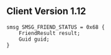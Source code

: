 ## Client Version 1.12

```rust,ignore
smsg SMSG_FRIEND_STATUS = 0x68 {
    FriendResult result;    
    Guid guid;    
}

```
